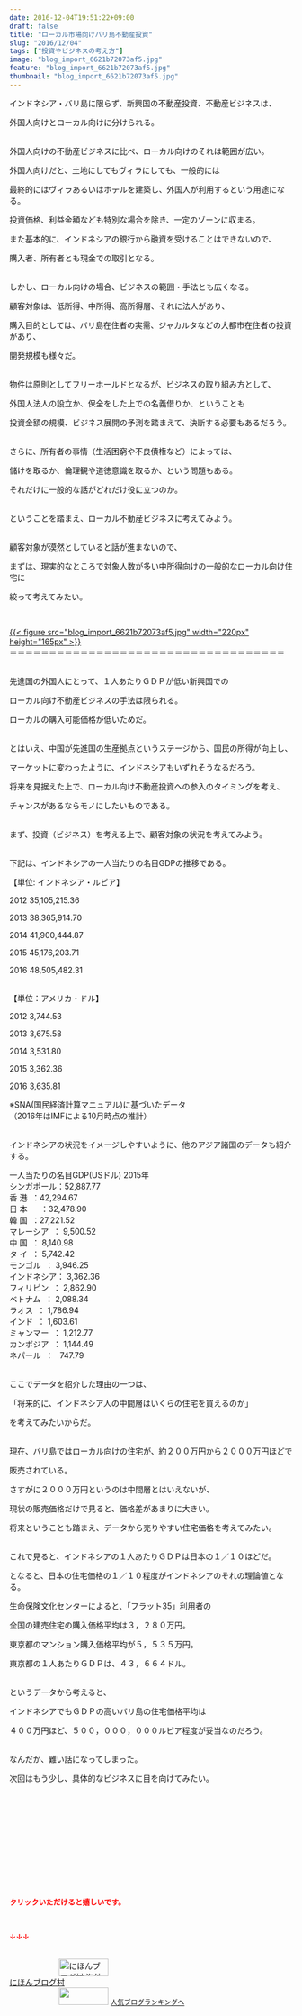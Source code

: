 ```yaml
---
date: 2016-12-04T19:51:22+09:00
draft: false
title: "ローカル市場向けバリ島不動産投資"
slug: "2016/12/04"
tags: ["投資やビジネスの考え方"]
image: "blog_import_6621b72073af5.jpg"
feature: "blog_import_6621b72073af5.jpg"
thumbnail: "blog_import_6621b72073af5.jpg"
---
```

<p>インドネシア・バリ島に限らず、新興国の不動産投資、不動産ビジネスは、</p><p>外国人向けとローカル向けに分けられる。</p><p><br/>外国人向けの不動産ビジネスに比べ、ローカル向けのそれは範囲が広い。</p><p>外国人向けだと、土地にしてもヴィラにしても、一般的には</p><p>最終的にはヴィラあるいはホテルを建築し、外国人が利用するという用途になる。</p><p>投資価格、利益金額なども特別な場合を除き、一定のゾーンに収まる。</p><p>また基本的に、インドネシアの銀行から融資を受けることはできないので、</p><p>購入者、所有者とも現金での取引となる。</p><p><br/>しかし、ローカル向けの場合、ビジネスの範囲・手法とも広くなる。</p><p>顧客対象は、低所得、中所得、高所得層、それに法人があり、</p><p>購入目的としては、バリ島在住者の実需、ジャカルタなどの大都市在住者の投資があり、</p><p>開発規模も様々だ。</p><p><br/>物件は原則としてフリーホールドとなるが、ビジネスの取り組み方として、</p><p>外国人法人の設立か、保全をした上での名義借りか、ということも</p><p>投資金額の規模、ビジネス展開の予測を踏まえて、決断する必要もあるだろう。</p><p><br/>さらに、所有者の事情（生活困窮や不良債権など）によっては、</p><p>儲けを取るか、倫理観や道徳意識を取るか、という問題もある。</p><p>それだけに一般的な話がどれだけ役に立つのか。</p><p><br/>ということを踏まえ、ローカル不動産ビジネスに考えてみよう。</p><p><br/>顧客対象が漠然としていると話が進まないので、</p><p>まずは、現実的なところで対象人数が多い中所得向けの一般的なローカル向け住宅に</p><p>絞って考えてみたい。</p><p> </p><p><a href="blog_import_6621b72187fd7.jpg">{{< figure src="blog_import_6621b72073af5.jpg" width="220px" height="165px" >}}</a><br/>＝＝＝＝＝＝＝＝＝＝＝＝＝＝＝＝＝＝＝＝＝＝＝＝＝＝＝＝＝＝＝＝＝＝＝</p><p><br/>先進国の外国人にとって、１人あたりＧＤＰが低い新興国での</p><p>ローカル向け不動産ビジネスの手法は限られる。</p><p>ローカルの購入可能価格が低いためだ。</p><p><br/>とはいえ、中国が先進国の生産拠点というステージから、国民の所得が向上し、</p><p>マーケットに変わったように、インドネシアもいずれそうなるだろう。</p><p>将来を見据えた上で、ローカル向け不動産投資への参入のタイミングを考え、</p><p>チャンスがあるならモノにしたいものである。</p><p><br/>まず、投資（ビジネス）を考える上で、顧客対象の状況を考えてみよう。</p><p><br/>下記は、インドネシアの一人当たりの名目GDPの推移である。</p><p>【単位: インドネシア・ルピア】</p><p>2012 35,105,215.36</p><p>2013 38,365,914.70</p><p>2014 41,900,444.87</p><p>2015 45,176,203.71</p><p>2016 48,505,482.31</p><p><br/>【単位：アメリカ・ドル】</p><p>2012 3,744.53</p><p>2013 3,675.58</p><p>2014 3,531.80</p><p>2015 3,362.36</p><p>2016 3,635.81</p><p>※SNA(国民経済計算マニュアル)に基づいたデータ<br/>（2016年はIMFによる10月時点の推計）</p><p><br/>インドネシアの状況をイメージしやすいように、他のアジア諸国のデータも紹介する。</p><p>一人当たりの名目GDP(USドル) 2015年<br/>シンガポール：52,887.77<br/>香 港  ：42,294.67<br/>日 本      ：32,478.90<br/>韓 国  ：27,221.52<br/>マレーシア  ： 9,500.52<br/>中 国  ： 8,140.98<br/>タ イ  ： 5,742.42<br/>モンゴル  ： 3,946.25<br/>インドネシア： 3,362.36<br/>フィリピン  ： 2,862.90<br/>ベトナム  ： 2,088.34<br/>ラオス  ： 1,786.94<br/>インド  ： 1,603.61<br/>ミャンマー  ： 1,212.77<br/>カンボジア  ： 1,144.49<br/>ネパール  ：   747.79</p><p><br/>ここでデータを紹介した理由の一つは、</p><p>「将来的に、インドネシア人の中間層はいくらの住宅を買えるのか」</p><p>を考えてみたいからだ。</p><p><br/>現在、バリ島ではローカル向けの住宅が、約２００万円から２０００万円ほどで</p><p>販売されている。</p><p>さすがに２０００万円というのは中間層とはいえないが、</p><p>現状の販売価格だけで見ると、価格差があまりに大きい。</p><p>将来ということも踏まえ、データから売りやすい住宅価格を考えてみたい。</p><p><br/>これで見ると、インドネシアの１人あたりＧＤＰは日本の１／１０ほどだ。</p><p>となると、日本の住宅価格の１／１０程度がインドネシアのそれの理論値となる。</p><p>生命保険文化センターによると、「フラット35」利用者の</p><p>全国の建売住宅の購入価格平均は３，２８０万円。</p><p>東京都のマンション購入価格平均が５，５３５万円。</p><p>東京都の１人あたりＧＤＰは、４３，６６４ドル。</p><p><br/>というデータから考えると、</p><p>インドネシアでもＧＤＰの高いバリ島の住宅価格平均は</p><p>４００万円ほど、５００，０００，０００ルピア程度が妥当なのだろう。</p><p><br/>なんだか、難い話になってしまった。</p><p>次回はもう少し、具体的なビジネスに目を向けてみたい。</p><p> </p><p> </p><p> </p><p> </p><p> </p><p> </p><p><font color="#ff0000" size="2"><strong>クリックいただけると嬉しいです。</strong></font></p><p></p><p> </p><p><font color="#ff0000" size="2"><strong>↓↓↓</strong></font></p><p><br/><a href="ranking.html?p_cid=01260127" target="_blank"><img width="88" height="31" alt="にほんブログ村 海外生活ブログ バリ島情報へ" src="data:image/svg+xml;charset=utf-8,%3Csvg%20xmlns%3D%22http%3A%2F%2Fwww.w3.org%2F2000%2Fsvg%22%20title%3D%22Placeholder%20for%20Images%22%20role%3D%22presentation%22%20viewBox%3D%220%200%2088%2031%22%20%2F%3E" border="0" data-src="https://img-proxy.blog-video.jp/images?url=http%3A%2F%2Foverseas.blogmura.com%2Fbali%2Fimg%2Fbali88_31.gif" style="aspect-ratio: auto 88 / 31;"/><noscript><img width="88" height="31" alt="にほんブログ村 海外生活ブログ バリ島情報へ" src="https://img-proxy.blog-video.jp/images?url=http%3A%2F%2Foverseas.blogmura.com%2Fbali%2Fimg%2Fbali88_31.gif" border="0"></noscript></a><br/><a href="ranking.html?p_cid=01260127" target="_blank">にほんブログ村</a><br/><a title="人気ブログランキングへ" href="link.php?1804582"><img width="88" height="31" src="data:image/svg+xml;charset=utf-8,%3Csvg%20xmlns%3D%22http%3A%2F%2Fwww.w3.org%2F2000%2Fsvg%22%20title%3D%22Placeholder%20for%20Images%22%20role%3D%22presentation%22%20viewBox%3D%220%200%2088%2031%22%20%2F%3E" border="0" data-src="https://blog.with2.net/img/banner/banner_22.gif" style="aspect-ratio: auto 88 / 31;"/><noscript><img width="88" height="31" src="https://blog.with2.net/img/banner/banner_22.gif" border="0"></noscript></a> <a style="font-size: 12px;" href="link.php?1804582">人気ブログランキングへ</a></p>

